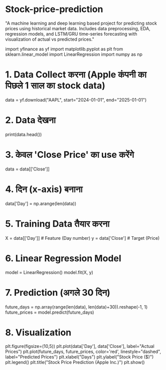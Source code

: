 # Stock-price-prediction
"A machine learning and deep learning based project for predicting stock prices using historical market data. Includes data preprocessing, EDA, regression models, and LSTM/GRU time-series forecasting with visualization of actual vs predicted prices."


import yfinance as yf
import matplotlib.pyplot as plt
from sklearn.linear_model import LinearRegression
import numpy as np

# 1. Data Collect करना (Apple कंपनी का पिछले 1 साल का stock data)
data = yf.download("AAPL", start="2024-01-01", end="2025-01-01")

# 2. Data देखना
print(data.head())

# 3. केवल 'Close Price' का use करेंगे
data = data[['Close']]

# 4. दिन (x-axis) बनाना
data['Day'] = np.arange(len(data))

# 5. Training Data तैयार करना
X = data[['Day']]   # Feature (Day number)
y = data['Close']   # Target (Price)

# 6. Linear Regression Model
model = LinearRegression()
model.fit(X, y)

# 7. Prediction (अगले 30 दिन)
future_days = np.array(range(len(data), len(data)+30)).reshape(-1, 1)
future_prices = model.predict(future_days)

# 8. Visualization
plt.figure(figsize=(10,5))
plt.plot(data['Day'], data['Close'], label="Actual Prices")
plt.plot(future_days, future_prices, color='red', linestyle="dashed", label="Predicted Prices")
plt.xlabel("Days")
plt.ylabel("Stock Price ($)")
plt.legend()
plt.title("Stock Price Prediction (Apple Inc.)")
plt.show()

